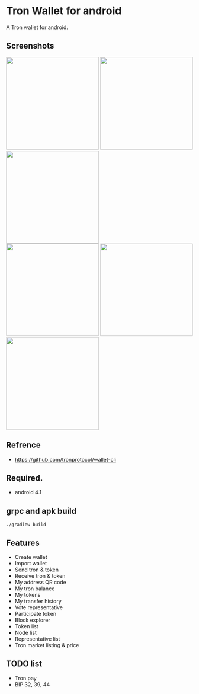 # Tron Wallet for android

A Tron wallet for android.

## Screenshots
<img src="https://github.com/lky1001/tron-android-wallet/blob/develop/screenshots/device-2018-04-27-215149.png" width="250"> <img src="https://github.com/lky1001/tron-android-wallet/blob/develop/screenshots/device-2018-05-24-012621.png" width="250"> <img src="https://github.com/lky1001/tron-android-wallet/blob/develop/screenshots/device-2018-04-27-215251.png" width="250"><br/>
<img src="https://github.com/lky1001/tron-android-wallet/blob/develop/screenshots/device-2018-05-31-123858.png" width="250"> <img src="https://github.com/lky1001/tron-android-wallet/blob/develop/screenshots/device-2018-05-24-012650.png" width="250"> <img src="https://github.com/lky1001/tron-android-wallet/blob/develop/screenshots/device-2018-05-31-123843.png" width="250">

## Refrence
- https://github.com/tronprotocol/wallet-cli

## Required.
 - android 4.1
 
## grpc and apk build
```
./gradlew build
```

## Features

- Create wallet
- Import wallet
- Send tron & token
- Receive tron & token
- My address QR code
- My tron balance
- My tokens
- My transfer history
- Vote representative
- Participate token
- Block explorer
- Token list
- Node list
- Representative list
- Tron market listing & price

## TODO list

- Tron pay
- BIP 32, 39, 44
